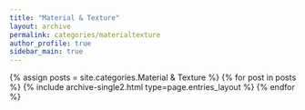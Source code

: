 ```yaml
---
title: "Material & Texture"
layout: archive
permalink: categories/materialtexture
author_profile: true
sidebar_main: true
---
```


{% assign posts = site.categories.Material & Texture %}
{% for post in posts %} {% include archive-single2.html type=page.entries_layout %} {% endfor %}